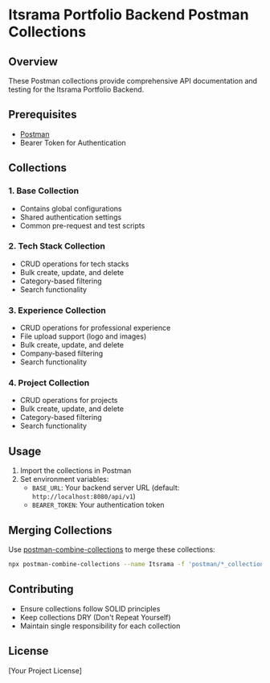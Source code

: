 # Itsrama Portfolio Backend Postman Collections

## Overview
These Postman collections provide comprehensive API documentation and testing for the Itsrama Portfolio Backend.

## Prerequisites
- [Postman](https://www.postman.com/downloads/)
- Bearer Token for Authentication

## Collections

### 1. Base Collection
- Contains global configurations
- Shared authentication settings
- Common pre-request and test scripts

### 2. Tech Stack Collection
- CRUD operations for tech stacks
- Bulk create, update, and delete
- Category-based filtering
- Search functionality

### 3. Experience Collection
- CRUD operations for professional experience
- File upload support (logo and images)
- Bulk create, update, and delete
- Company-based filtering
- Search functionality

### 4. Project Collection
- CRUD operations for projects
- Bulk create, update, and delete
- Category-based filtering
- Search functionality

## Usage

1. Import the collections in Postman
2. Set environment variables:
   - `BASE_URL`: Your backend server URL (default: `http://localhost:8080/api/v1`)
   - `BEARER_TOKEN`: Your authentication token

## Merging Collections
Use [postman-combine-collections](https://www.npmjs.com/package/postman-combine-collections) to merge these collections:

```bash
npx postman-combine-collections --name Itsrama -f 'postman/*_collection.json' -o postman/itsrama_portfolio_backend_collection.json
```

## Contributing
- Ensure collections follow SOLID principles
- Keep collections DRY (Don't Repeat Yourself)
- Maintain single responsibility for each collection

## License
[Your Project License] 